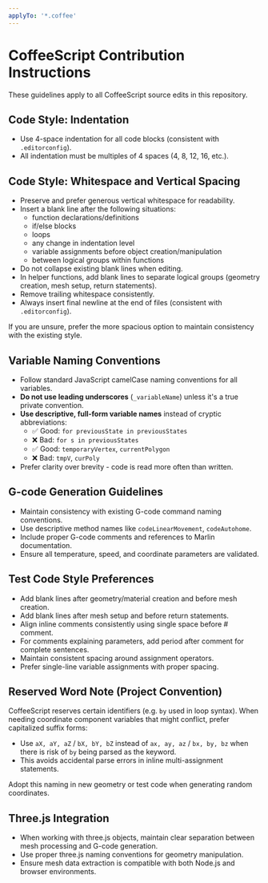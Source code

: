 ```yaml
---
applyTo: '*.coffee'
---
```


# CoffeeScript Contribution Instructions

These guidelines apply to all CoffeeScript source edits in this repository.

## Code Style: Indentation

- Use 4-space indentation for all code blocks (consistent with `.editorconfig`).
- All indentation must be multiples of 4 spaces (4, 8, 12, 16, etc.).

## Code Style: Whitespace and Vertical Spacing

- Preserve and prefer generous vertical whitespace for readability.
- Insert a blank line after the following situations:
  - function declarations/definitions
  - if/else blocks
  - loops
  - any change in indentation level
  - variable assignments before object creation/manipulation
  - between logical groups within functions
- Do not collapse existing blank lines when editing.
- In helper functions, add blank lines to separate logical groups (geometry creation, mesh setup, return statements).
- Remove trailing whitespace consistently.
- Always insert final newline at the end of files (consistent with `.editorconfig`).

If you are unsure, prefer the more spacious option to maintain consistency with the existing style.

## Variable Naming Conventions

- Follow standard JavaScript camelCase naming conventions for all variables.
- **Do not use leading underscores** (`_variableName`) unless it's a true private convention.
- **Use descriptive, full-form variable names** instead of cryptic abbreviations:
  - ✅ Good: `for previousState in previousStates`
  - ❌ Bad: `for s in previousStates`
  - ✅ Good: `temporaryVertex`, `currentPolygon`
  - ❌ Bad: `tmpV`, `curPoly`
- Prefer clarity over brevity - code is read more often than written.

## G-code Generation Guidelines

- Maintain consistency with existing G-code command naming conventions.
- Use descriptive method names like `codeLinearMovement`, `codeAutohome`.
- Include proper G-code comments and references to Marlin documentation.
- Ensure all temperature, speed, and coordinate parameters are validated.

## Test Code Style Preferences

- Add blank lines after geometry/material creation and before mesh creation.
- Add blank lines after mesh setup and before return statements.
- Align inline comments consistently using single space before # comment.
- For comments explaining parameters, add period after comment for complete sentences.
- Maintain consistent spacing around assignment operators.
- Prefer single-line variable assignments with proper spacing.

## Reserved Word Note (Project Convention)

CoffeeScript reserves certain identifiers (e.g. `by` used in loop syntax). When needing coordinate component variables that might conflict, prefer capitalized suffix forms:

- Use `aX, aY, aZ` / `bX, bY, bZ` instead of `ax, ay, az` / `bx, by, bz` when there is risk of `by` being parsed as the keyword.
- This avoids accidental parse errors in inline multi-assignment statements.

Adopt this naming in new geometry or test code when generating random coordinates.

## Three.js Integration

- When working with three.js objects, maintain clear separation between mesh processing and G-code generation.
- Use proper three.js naming conventions for geometry manipulation.
- Ensure mesh data extraction is compatible with both Node.js and browser environments.